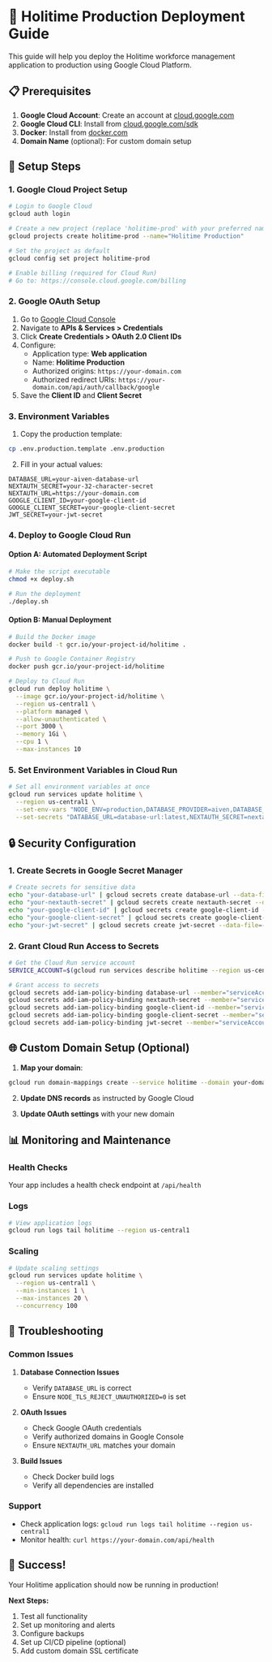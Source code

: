 # 🚀 Holitime Production Deployment Guide

This guide will help you deploy the Holitime workforce management application to production using Google Cloud Platform.

## 📋 Prerequisites

1. **Google Cloud Account**: Create an account at [cloud.google.com](https://cloud.google.com)
2. **Google Cloud CLI**: Install from [cloud.google.com/sdk](https://cloud.google.com/sdk/docs/install)
3. **Docker**: Install from [docker.com](https://www.docker.com/get-started)
4. **Domain Name** (optional): For custom domain setup

## 🔧 Setup Steps

### 1. Google Cloud Project Setup

```bash
# Login to Google Cloud
gcloud auth login

# Create a new project (replace 'holitime-prod' with your preferred name)
gcloud projects create holitime-prod --name="Holitime Production"

# Set the project as default
gcloud config set project holitime-prod

# Enable billing (required for Cloud Run)
# Go to: https://console.cloud.google.com/billing
```

### 2. Google OAuth Setup

1. Go to [Google Cloud Console](https://console.cloud.google.com/)
2. Navigate to **APIs & Services > Credentials**
3. Click **Create Credentials > OAuth 2.0 Client IDs**
4. Configure:
   - Application type: **Web application**
   - Name: **Holitime Production**
   - Authorized origins: `https://your-domain.com`
   - Authorized redirect URIs: `https://your-domain.com/api/auth/callback/google`
5. Save the **Client ID** and **Client Secret**

### 3. Environment Variables

1. Copy the production template:
```bash
cp .env.production.template .env.production
```

2. Fill in your actual values:
```env
DATABASE_URL=your-aiven-database-url
NEXTAUTH_SECRET=your-32-character-secret
NEXTAUTH_URL=https://your-domain.com
GOOGLE_CLIENT_ID=your-google-client-id
GOOGLE_CLIENT_SECRET=your-google-client-secret
JWT_SECRET=your-jwt-secret
```

### 4. Deploy to Google Cloud Run

#### Option A: Automated Deployment Script
```bash
# Make the script executable
chmod +x deploy.sh

# Run the deployment
./deploy.sh
```

#### Option B: Manual Deployment
```bash
# Build the Docker image
docker build -t gcr.io/your-project-id/holitime .

# Push to Google Container Registry
docker push gcr.io/your-project-id/holitime

# Deploy to Cloud Run
gcloud run deploy holitime \
  --image gcr.io/your-project-id/holitime \
  --region us-central1 \
  --platform managed \
  --allow-unauthenticated \
  --port 3000 \
  --memory 1Gi \
  --cpu 1 \
  --max-instances 10
```

### 5. Set Environment Variables in Cloud Run

```bash
# Set all environment variables at once
gcloud run services update holitime \
  --region us-central1 \
  --set-env-vars "NODE_ENV=production,DATABASE_PROVIDER=aiven,DATABASE_SSL=true,NODE_TLS_REJECT_UNAUTHORIZED=0" \
  --set-secrets "DATABASE_URL=database-url:latest,NEXTAUTH_SECRET=nextauth-secret:latest,GOOGLE_CLIENT_ID=google-client-id:latest,GOOGLE_CLIENT_SECRET=google-client-secret:latest,JWT_SECRET=jwt-secret:latest"
```

## 🔒 Security Configuration

### 1. Create Secrets in Google Secret Manager

```bash
# Create secrets for sensitive data
echo "your-database-url" | gcloud secrets create database-url --data-file=-
echo "your-nextauth-secret" | gcloud secrets create nextauth-secret --data-file=-
echo "your-google-client-id" | gcloud secrets create google-client-id --data-file=-
echo "your-google-client-secret" | gcloud secrets create google-client-secret --data-file=-
echo "your-jwt-secret" | gcloud secrets create jwt-secret --data-file=-
```

### 2. Grant Cloud Run Access to Secrets

```bash
# Get the Cloud Run service account
SERVICE_ACCOUNT=$(gcloud run services describe holitime --region us-central1 --format 'value(spec.template.spec.serviceAccountName)')

# Grant access to secrets
gcloud secrets add-iam-policy-binding database-url --member="serviceAccount:$SERVICE_ACCOUNT" --role="roles/secretmanager.secretAccessor"
gcloud secrets add-iam-policy-binding nextauth-secret --member="serviceAccount:$SERVICE_ACCOUNT" --role="roles/secretmanager.secretAccessor"
gcloud secrets add-iam-policy-binding google-client-id --member="serviceAccount:$SERVICE_ACCOUNT" --role="roles/secretmanager.secretAccessor"
gcloud secrets add-iam-policy-binding google-client-secret --member="serviceAccount:$SERVICE_ACCOUNT" --role="roles/secretmanager.secretAccessor"
gcloud secrets add-iam-policy-binding jwt-secret --member="serviceAccount:$SERVICE_ACCOUNT" --role="roles/secretmanager.secretAccessor"
```

## 🌐 Custom Domain Setup (Optional)

1. **Map your domain**:
```bash
gcloud run domain-mappings create --service holitime --domain your-domain.com --region us-central1
```

2. **Update DNS records** as instructed by Google Cloud

3. **Update OAuth settings** with your new domain

## 📊 Monitoring and Maintenance

### Health Checks
Your app includes a health check endpoint at `/api/health`

### Logs
```bash
# View application logs
gcloud run logs tail holitime --region us-central1
```

### Scaling
```bash
# Update scaling settings
gcloud run services update holitime \
  --region us-central1 \
  --min-instances 1 \
  --max-instances 20 \
  --concurrency 100
```

## 🔧 Troubleshooting

### Common Issues

1. **Database Connection Issues**
   - Verify `DATABASE_URL` is correct
   - Ensure `NODE_TLS_REJECT_UNAUTHORIZED=0` is set

2. **OAuth Issues**
   - Check Google OAuth credentials
   - Verify authorized domains in Google Console
   - Ensure `NEXTAUTH_URL` matches your domain

3. **Build Issues**
   - Check Docker build logs
   - Verify all dependencies are installed

### Support
- Check application logs: `gcloud run logs tail holitime --region us-central1`
- Monitor health: `curl https://your-domain.com/api/health`

## 🎉 Success!

Your Holitime application should now be running in production! 

**Next Steps:**
1. Test all functionality
2. Set up monitoring and alerts
3. Configure backups
4. Set up CI/CD pipeline (optional)
5. Add custom domain SSL certificate
